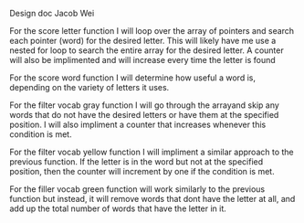 Design doc Jacob Wei

For the score letter function I will loop over the array of pointers
and search each pointer (word) for the desired letter. This will likely
have me use a nested for loop to search the entire array for the desired 
letter. A counter will also be implimented and will increase every time
the letter is found

For the score word function I will determine how useful a word is, depending on the variety of letters it uses.  

For the filter vocab gray function I will go through the arrayand skip 
any words that do not have the desired letters or have them at the specified
position. I will also impliment a counter that increases whenever this condition is met.

For the filter vocab yellow function I will impliment a similar approach to the previous
function. If the letter is in the word but not at the specified position, then the counter
will increment by one if the condition is met.

For the filler vocab green function will work similarly to the previous function but instead, 
it will remove words that dont have the letter at all, and add up the total number
of words that have the letter in it.
